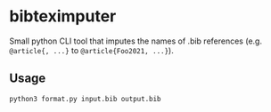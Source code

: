 # bibteximputer
Small python CLI tool that imputes the names of .bib references (e.g. `@article{, ...}` to `@article{Foo2021, ...}`).

## Usage
```python3 format.py input.bib output.bib```
